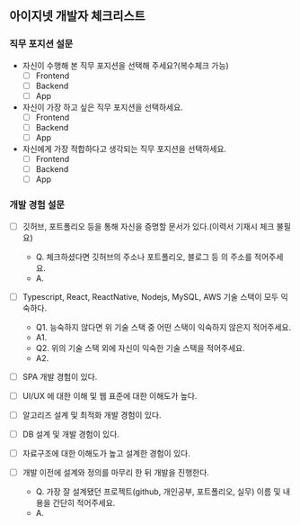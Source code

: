 ## 아이지넷 개발자 체크리스트

### 직무 포지션 설문

- 자신이 수행해 본 직무 포지션을 선택해 주세요?(복수체크 가능)
  - [ ] Frontend
  - [ ] Backend
  - [ ] App

- 자신이 가장 하고 싶은 직무 포지션을 선택하세요.
  - [ ] Frontend
  - [ ] Backend
  - [ ] App

- 자신에게 가장 적합하다고 생각되는 직무 포지션을 선택하세요.
  - [ ] Frontend
  - [ ] Backend
  - [ ] App

### 개발 경험 설문

- [ ] 깃허브, 포트폴리오 등을 통해 자신을 증명할 문서가 있다.(이력서 기재시 체크 불필요)
  - Q. 체크하셨다면 깃허브의 주소나 포트폴리오, 블로그 등 의 주소를 적어주세요.
  - A.

- [ ] Typescript, React, ReactNative, Nodejs, MySQL, AWS 기술 스택이 모두 익숙하다.
  - Q1. 능숙하지 않다면 위 기술 스택 중 어떤 스택이 익숙하지 않은지 적어주세요.
  - A1.
  - Q2. 위의 기술 스택 외에 자신이 익숙한 기술 스택을 적어주세요.
  - A2. 

- [ ] SPA 개발 경험이 있다.
- [ ] UI/UX 에 대한 이해 및 웹 표준에 대한 이해도가 높다.
- [ ] 알고리즈 설계 및 최적화 개발 경험이 있다.
- [ ] DB 설계 및 개발 경험이 있다.
- [ ] 자료구조에 대한 이해도가 높고 설계한 경험이 있다.
- [ ] 개발 이전에 설계와 정의를 마무리 한 뒤 개발을 진행한다.
  - Q. 가장 잘 설계됐던 프로젝트(github, 개인공부, 포트폴리오, 실무) 이름 및 내용을 간단히 적어주세요.
  - A.  